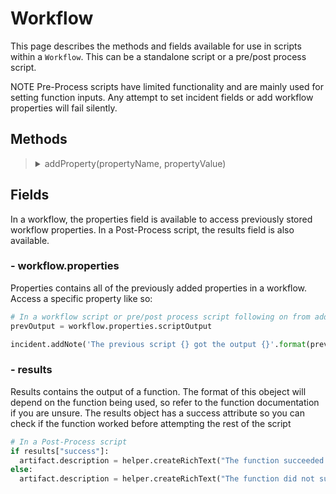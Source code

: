 # Workflow

This page describes the methods and fields available for use in scripts within a `Workflow`. This can be a standalone script or a pre/post process script.

NOTE Pre-Process scripts have limited functionality and are mainly used for setting function inputs. Any attempt to set incident fields or add workflow properties will fail silently.

## Methods
<blockquote>
<!-- Start of section -->
  <!-- Start of method -->
  <details><summary> addProperty(propertyName, propertyValue) </summary>

  Adds a key value property to a workflow. This property will persist for the duration of the workflow, so it can be accessed by any downstream functions or scripts. For example passsing the results of a function into a second function.

  `propertyName: string`

  `propertyValue: dict`

  Example:
  ```python
  props = {
    "name": "First Script",
    "count": 3,
    "results": [100, 200, 300],
    "nestedDict": {
      "key": "value"
    }
  }

  workflow.addProperty('scriptOutput', props)
  ```
  </details>
  <!-- End of method -->

<!-- End of section -->
</blockquote>

## Fields

In a workflow, the properties field is available to access previously stored workflow properties. In a Post-Process script, the results field is also available.

### - workflow.properties
Properties contains all of the previously added properties in a workflow. Access a specific property like so:

```python
# In a workflow script or pre/post process script following on from addProperty() example
prevOutput = workflow.properties.scriptOutput

incident.addNote('The previous script {} got the output {}'.format(prevOutput.name, prevOutput.results))
```

### - results
Results contains the output of a function. The format of this obeject will depend on the function being used, so refer to the function documentation if you are unsure. The results object has a success attribute so you can check if the function worked before attempting the rest of the script

```python
# In a Post-Process script
if results["success"]:
  artifact.description = helper.createRichText("The function succeeded with results {}".format(results["content"]))
else:
  artifact.description = helper.createRichText("The function did not succeed")

```